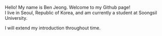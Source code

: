 Hello! My name is Ben Jeong. Welcome to my Github page!  
I live in Seoul, Republic of Korea, and am currently a student at Soongsil University.

I will extend my introduction throughout time.
